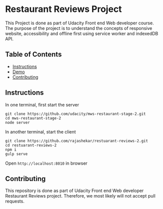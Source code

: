 #  Restaurant Reviews Project
This Project is done as part of Udacity Front end Web developer course. The purpose of the project is to understand the concepts of responsive website, accessibility and offline first using service worker and indexedDB API.

## Table of Contents

- [Instructions](#instructions)
- [Demo](#demo)
- [Contributing](#contributing)


## Instructions
In one terminal, first start the server
```
git clone https://github.com/udacity/mws-restaurant-stage-2.git
cd mws-restaurant-stage-2
node server
```

In another terminal, start the client
```
git clone https://github.com/rajashekar/restuarant-reviews-2.git
cd restuarant-reviews-2
npm i
gulp serve
```

Open `http://localhost:8010` in browser

## Contributing

This repository is done as part of Udacity Front end Web developer Restaurant Reviews project. Therefore, we most likely will not accept pull requests.